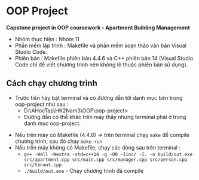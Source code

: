 # OOP Project
**Capstone project in OOP coursework - Apartment Building Management**
<br>
* Nhóm thực hiện : Nhóm 11
* Phần mềm lập trình : Makefile và phần mềm soạn thảo văn bản Visual Studio Code.
* Phiên bản : Makefile phiên bản 4.4.6 và C++ phiên bản 14 (Visual Studio Code chỉ để viết chương trình nên không lệ thuộc phiên bản sử dụng).

## Cách chạy chương trình
* Trước tiên hãy bật terminal và có đường dẫn tới danh mục bên trong oop-project như sau :
	* D:\AHocTap\HK2Nam3\OOP\oop-project>
	* Đường dẫn có thể khác trên máy thầy nhưng terminal phải ở trong danh mục oop-project.

- Nếu trên máy có Makefile (4.4.6) -> trên terminal chạy `make` để compile chương trình, sau đó chạy `make run`
- Nếu trên máy không có Makefile, chạy các dòng sau trên terminal :
	- `g++ -Wall -Wextra -std=c++14 -g -O0 -Iinc/ -I. -o build/out.exe src/apartment.cpp src/main.cpp src/manager.cpp src/person.cpp src/tenant.cpp`
	- `./build/out.exe` - Chạy chương trình đã compile
